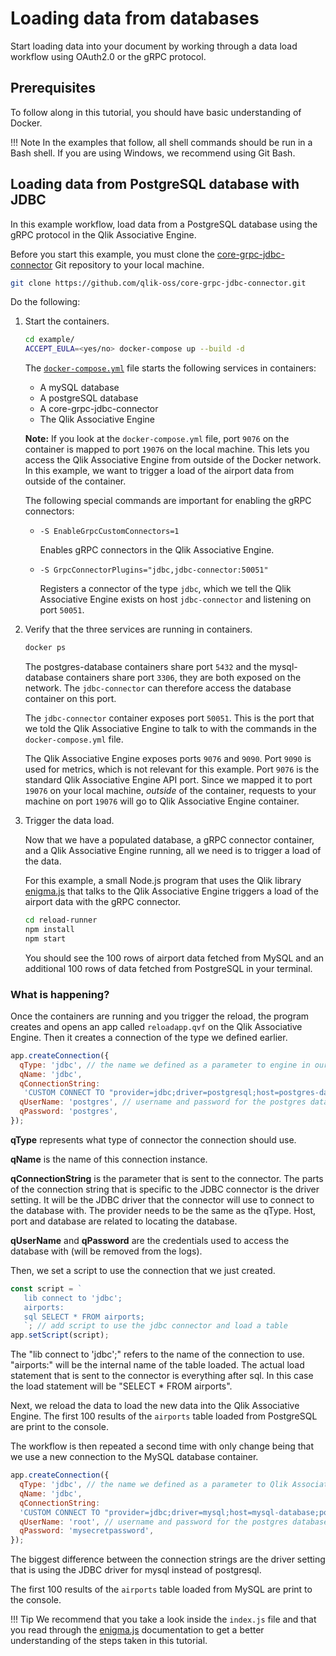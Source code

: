 # Loading data from databases

Start loading data into your document by working through a data load workflow using OAuth2.0 or the gRPC protocol.

## Prerequisites

To follow along in this tutorial, you should have basic understanding of Docker.

!!! Note
    In the examples that follow, all shell commands should be run in a Bash shell.
    If you are using Windows, we recommend using Git Bash.

## Loading data from PostgreSQL database with JDBC

In this example workflow, load data from a PostgreSQL database using the gRPC protocol in the Qlik Associative Engine.

Before you start this example, you must clone the [core-grpc-jdbc-connector](https://github.com/qlik-oss/core-grpc-jdbc-connector)
Git repository to your local machine.

``` bash
git clone https://github.com/qlik-oss/core-grpc-jdbc-connector.git
```

Do the following:

1. Start the containers.

    ```bash
    cd example/
    ACCEPT_EULA=<yes/no> docker-compose up --build -d
    ```

    The [`docker-compose.yml`](https://github.com/qlik-oss/core-grpc-jdbc-connector/blob/master/example/docker-compose.yml)
    file starts the following services in containers:

    - A mySQL database
    - A postgreSQL database
    - A core-grpc-jdbc-connector
    - The Qlik Associative Engine

    **Note:** If you look at the `docker-compose.yml` file, port `9076` on the container
    is mapped to port `19076` on the local machine.
    This lets you access the Qlik Associative Engine from outside of the Docker network.
    In this example, we want to trigger a load of the airport data
    from outside of the container.

    The following special commands are important for enabling the gRPC connectors:

    - `-S EnableGrpcCustomConnectors=1`

        Enables gRPC connectors in the Qlik Associative Engine.

    - `-S GrpcConnectorPlugins="jdbc,jdbc-connector:50051"`

        Registers a connector of the type `jdbc`,
        which we tell the Qlik Associative Engine exists on host `jdbc-connector`
        and listening on port `50051`.

1. Verify that the three services are running in containers.

    ```bash
    docker ps
    ```

    The postgres-database containers share port `5432` and the mysql-database containers share port `3306`,
    they are both exposed on the network.
    The `jdbc-connector` can therefore access the database container on this port.

    The `jdbc-connector` container exposes port `50051`.
    This is the port that we told the Qlik Associative Engine to talk to
    with the commands in the `docker-compose.yml` file.

    The Qlik Associative Engine exposes ports `9076` and `9090`.
    Port `9090` is used for metrics, which is not relevant for this example.
    Port `9076` is the standard Qlik Associative Engine API port. Since we mapped it to
    port `19076` on your local machine, _outside_ of the container,
    requests to your machine on port `19076` will go to Qlik Associative Engine container.

1. Trigger the data load.

    Now that we have a populated database, a gRPC connector container,
    and a Qlik Associative Engine running, all we need is to trigger a load of the data.

    For this example, a small Node.js program that uses the Qlik library [enigma.js](https://github.com/qlik-oss/enigma.js)
    that talks to the Qlik Associative Engine triggers a load of the airport data with the gRPC connector.

    ```bash
    cd reload-runner
    npm install
    npm start
    ```

    You should see the 100 rows of airport data fetched from MySQL and an additional 100 rows of data
    fetched from PostgreSQL in your terminal.

### What is happening?

Once the containers are running and you trigger the reload, the program creates and opens an app called `reloadapp.qvf`
on the Qlik Associative Engine. Then it creates a connection of the type we defined earlier.

```js
app.createConnection({
  qType: 'jdbc', // the name we defined as a parameter to engine in our docker-compose.yml
  qName: 'jdbc',
  qConnectionString:
   'CUSTOM CONNECT TO "provider=jdbc;driver=postgresql;host=postgres-database;port=5432;database=postgres"', // the connection string includes both the provide to use and parameters to it.
  qUserName: 'postgres', // username and password for the postgres database, provided to the GRPC-Connector
  qPassword: 'postgres',
});
```

**qType** represents what type of connector the connection should use.

**qName** is the name of this connection instance.

**qConnectionString** is the parameter that is sent to the connector. The parts of the connection string that is
specific to the JDBC connector is the driver setting. It will be the JDBC driver that the connector will use to connect
to the database with. The provider needs to be the same as the qType. Host, port and database are related to locating
the database.

**qUserName** and **qPassword** are the credentials used to access the database with (will be removed from the logs).

Then, we set a script to use the connection that we just created.

```js
const script = `
   lib connect to 'jdbc';
   airports:
   sql SELECT * FROM airports;
   `; // add script to use the jdbc connector and load a table
app.setScript(script);
```

The "lib connect to 'jdbc';" refers to the name of the connection to use.
"airports:" will be the internal name of the table loaded.
The actual load statement that is sent to the connector is everything after sql.
In this case the load statement will be "SELECT * FROM airports".

Next, we reload the data to load the new data into the Qlik Associative Engine.
The first 100 results of the `airports` table loaded from PostgreSQL are print to the console.

The workflow is then repeated a second time with only change being that we use a new connection
to the MySQL database container.

```js
app.createConnection({
  qType: 'jdbc', // the name we defined as a parameter to Qlik Associative Engine in our docker-compose.yml
  qName: 'jdbc',
  qConnectionString:
  'CUSTOM CONNECT TO "provider=jdbc;driver=mysql;host=mysql-database;port=3306;database=airport"', // the connection string includes both the provider to use and parameters to it.
  qUserName: 'root', // username and password for the postgres database, provided to the GRPC-Connector
  qPassword: 'mysecretpassword',
});
```

The biggest difference between the connection strings are the driver setting that is using
the JDBC driver for mysql instead of postgresql.

The first 100 results of the `airports` table loaded from MySQL are print to the console.

!!! Tip
    We recommend that you take a look inside the `index.js` file
    and that you read through the [enigma.js](https://github.com/qlik-oss/enigma.js) documentation
    to get a better understanding of the steps taken in this tutorial.
